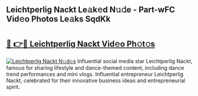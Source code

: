 ## Leichtperlig Nackt Le𝚊k𝚎d N𝚞𝚍e - Part-wFC Vid𝚎o Photos Le𝚊ks SqdKk

# <h2><a href="http://fb2k96.evod.top/?m=Leichtperlig+Nackt">🔗 👉🔴 Leichtperlig Nackt Vid𝚎o Ph𝚘t𝚘s</a></h2>

[![Leichtperlig Nackt N𝚞d𝚎s](https://i.imgur.com/8V9OHl7.gif)](http://fb2k96.evod.top/?m=Leichtperlig+Nackt)
Influential social media star Leichtperlig Nackt, famous for sharing lifestyle and dance-themed content, including dance trend performances and mini vlogs. Influential entrepreneur Leichtperlig Nackt, celebrated for their innovative business ideas and entrepreneurial spirit. 

